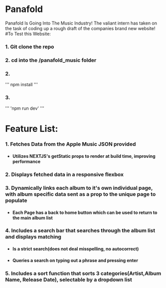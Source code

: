# Panafold
Panafold Is Going Into The Music Industry!
The valiant intern has taken on the task of coding up a rough draft of the companies brand new website!
#To Test this Website:
### 1. Git clone the repo
### 2. cd into the /panafold_music folder
### 2.
'''
npm install
'''
### 3.
'''
'npm run dev'
'''
# Feature List:
### 1. Fetches Data from the Apple Music JSON provided
  - #### Utilizes NEXTJS's getStatic props to render at build time, improving performance
### 2. Displays fetched data in a responsive flexbox
### 3. Dynamically links each album to it's own individual page, with album specific data sent as a prop to the unique page to populate
  - #### Each Page has a back to home button which can be used to return to the main album list
### 4. Includes a search bar that searches through the album list and displays matching
  - #### Is a strict search(does not deal misspelling, no autocorrect)
  - #### Queries a search on typing out a phrase and pressing enter
### 5. Includes a sort function that sorts 3 categories(Artist,Album Name, Release Date), selectable by a dropdown list

